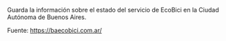 Guarda la información sobre el estado del servicio de EcoBici en la Ciudad Autónoma de Buenos Aires.

Fuente: https://baecobici.com.ar/
